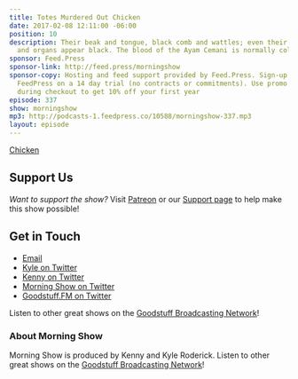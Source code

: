 ```yaml
---
title: Totes Murdered Out Chicken
date: 2017-02-08 12:11:00 -06:00
position: 10
description: Their beak and tongue, black comb and wattles; even their meat, bones
  and organs appear black. The blood of the Ayam Cemani is normally colored.
sponsor: Feed.Press
sponsor-link: http://feed.press/morningshow
sponsor-copy: Hosting and feed support provided by Feed.Press. Sign-up today and try
  FeedPress on a 14 day trial (no contracts or commitments). Use promo code `morningshow`
  during checkout to get 10% off your first year
episode: 337
show: morningshow
mp3: http://podcasts-1.feedpress.co/10588/morningshow-337.mp3
layout: episode
---
```


[Chicken](https://cl.ly/0S180r3E1X3R/cemani%20closeup.jpg)

## Support Us
*Want to support the show?* Visit [Patreon](http://patreon.com/morningshow) or our [Support page](http://goodstuff.fm/support) to help make this show possible!

## Get in Touch
* [Email](mailto:kyle@goodstuff.fm)
* [Kyle on Twitter](http://twitter.com/dogburps)
* [Kenny on Twitter](http://twitter.com/pizzarobotics)
* [Morning Show on Twitter](http://twitter.com/morningshowam)
* [Goodstuff.FM on Twitter](http://twitter.com/goodstufffm)

Listen to other great shows on the [Goodstuff Broadcasting Network](http://goodstuff.fm/shows)!

### About Morning Show
Morning Show is produced by Kenny and Kyle Roderick. Listen to other great shows on the [Goodstuff Broadcasting Network](http://goodstuff.fm/)!
